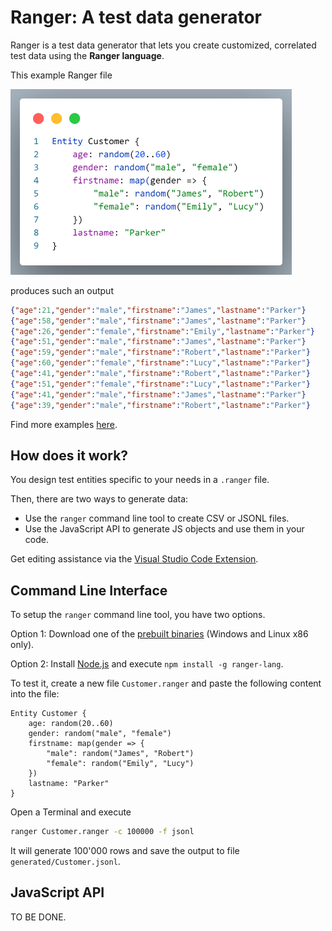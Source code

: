 # Ranger: A test data generator

Ranger is a test data generator that lets you create customized, correlated test data using the  **Ranger language**.

This example Ranger file

<!-- markdownlint-disable MD033 -->
<img src="https://raw.githubusercontent.com/ben5311/ranger2/main/images/example.png" alt="Example Ranger file" width="450"/>

produces such an output

```json
{"age":21,"gender":"male","firstname":"James","lastname":"Parker"}
{"age":58,"gender":"male","firstname":"James","lastname":"Parker"}
{"age":26,"gender":"female","firstname":"Emily","lastname":"Parker"}
{"age":51,"gender":"male","firstname":"James","lastname":"Parker"}
{"age":59,"gender":"male","firstname":"Robert","lastname":"Parker"}
{"age":60,"gender":"female","firstname":"Lucy","lastname":"Parker"}
{"age":41,"gender":"male","firstname":"Robert","lastname":"Parker"}
{"age":51,"gender":"female","firstname":"Lucy","lastname":"Parker"}
{"age":41,"gender":"male","firstname":"James","lastname":"Parker"}
{"age":39,"gender":"male","firstname":"Robert","lastname":"Parker"}
```

Find more examples [here](examples).

## How does it work?

You design test entities specific to your needs in a `.ranger` file.

Then, there are two ways to generate data:

* Use the `ranger` command line tool to create CSV or JSONL files.
* Use the JavaScript API to generate JS objects and use them in your code.

Get editing assistance via the [Visual Studio Code Extension](../ranger-vscode/README.md#visual-studio-code-extension).

## Command Line Interface

To setup the `ranger` command line tool, you have two options.

Option 1: Download one of the [prebuilt binaries](https://github.com/ben5311/ranger2/releases) (Windows and Linux x86 only).

Option 2: Install [Node.js](https://nodejs.org/) and execute `npm install -g ranger-lang`.

To test it, create a new file `Customer.ranger` and paste the following content into the file:

```ranger
Entity Customer {
    age: random(20..60)
    gender: random("male", "female")
    firstname: map(gender => {
        "male": random("James", "Robert")
        "female": random("Emily", "Lucy")
    })
    lastname: "Parker"
}
```

Open a Terminal and execute

```bash
ranger Customer.ranger -c 100000 -f jsonl
```

It will generate 100'000 rows and save the output to file `generated/Customer.jsonl`.


## JavaScript API

TO BE DONE.

